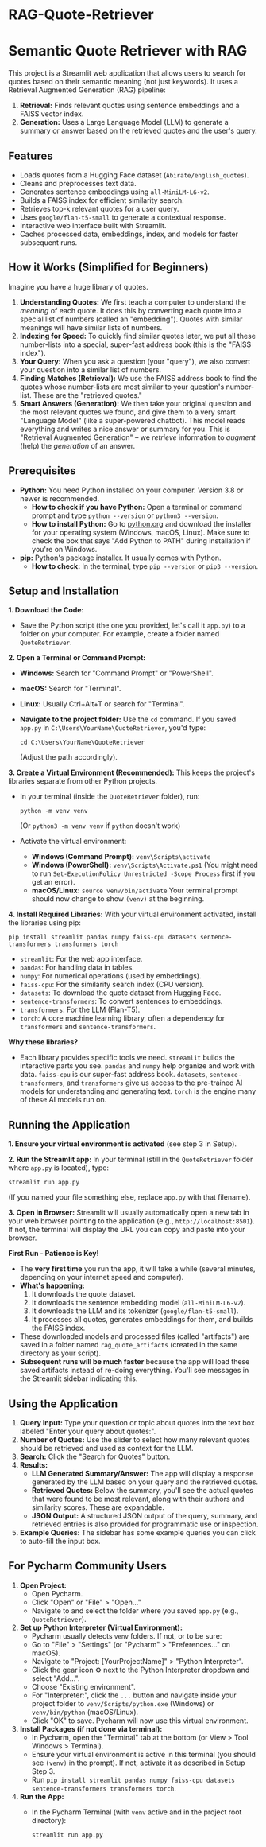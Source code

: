 # RAG-Quote-Retriever
# Semantic Quote Retriever with RAG

This project is a Streamlit web application that allows users to search for quotes based on their semantic meaning (not just keywords). It uses a Retrieval Augmented Generation (RAG) pipeline:

1. **Retrieval:** Finds relevant quotes using sentence embeddings and a FAISS vector index.
2. **Generation:** Uses a Large Language Model (LLM) to generate a summary or answer based on the retrieved quotes and the user's query.

## Features

- Loads quotes from a Hugging Face dataset (`Abirate/english_quotes`).
- Cleans and preprocesses text data.
- Generates sentence embeddings using `all-MiniLM-L6-v2`.
- Builds a FAISS index for efficient similarity search.
- Retrieves top-k relevant quotes for a user query.
- Uses `google/flan-t5-small` to generate a contextual response.
- Interactive web interface built with Streamlit.
- Caches processed data, embeddings, index, and models for faster subsequent runs.

## How it Works (Simplified for Beginners)

Imagine you have a huge library of quotes.

1. **Understanding Quotes:** We first teach a computer to understand the *meaning* of each quote. It does this by converting each quote into a special list of numbers (called an "embedding"). Quotes with similar meanings will have similar lists of numbers.
2. **Indexing for Speed:** To quickly find similar quotes later, we put all these number-lists into a special, super-fast address book (this is the "FAISS index").
3. **Your Query:** When you ask a question (your "query"), we also convert your question into a similar list of numbers.
4. **Finding Matches (Retrieval):** We use the FAISS address book to find the quotes whose number-lists are most similar to your question's number-list. These are the "retrieved quotes."
5. **Smart Answers (Generation):** We then take your original question and the most relevant quotes we found, and give them to a very smart "Language Model" (like a super-powered chatbot). This model reads everything and writes a nice answer or summary for you. This is "Retrieval Augmented Generation" – we *retrieve* information to *augment* (help) the *generation* of an answer.

## Prerequisites

- **Python:** You need Python installed on your computer. Version 3.8 or newer is recommended.
    - **How to check if you have Python:** Open a terminal or command prompt and type `python --version` or `python3 --version`.
    - **How to install Python:** Go to [python.org](https://www.python.org/downloads/) and download the installer for your operating system (Windows, macOS, Linux). Make sure to check the box that says "Add Python to PATH" during installation if you're on Windows.
- **pip:** Python's package installer. It usually comes with Python.
    - **How to check:** In the terminal, type `pip --version` or `pip3 --version`.

## Setup and Installation

**1. Download the Code:**

- Save the Python script (the one you provided, let's call it `app.py`) to a folder on your computer. For example, create a folder named `QuoteRetriever`.

**2. Open a Terminal or Command Prompt:**

- **Windows:** Search for "Command Prompt" or "PowerShell".
- **macOS:** Search for "Terminal".
- **Linux:** Usually Ctrl+Alt+T or search for "Terminal".
- **Navigate to the project folder:** Use the `cd` command. If you saved `app.py` in `C:\Users\YourName\QuoteRetriever`, you'd type:
    
    ```
    cd C:\Users\YourName\QuoteRetriever
    
    ```
    
    (Adjust the path accordingly).
    

**3. Create a Virtual Environment (Recommended):**
This keeps the project's libraries separate from other Python projects.

- In your terminal (inside the `QuoteRetriever` folder), run:
    
    ```
    python -m venv venv
    
    ```
    
    (Or `python3 -m venv venv` if `python` doesn't work)
    
- Activate the virtual environment:
    - **Windows (Command Prompt):** `venv\Scripts\activate`
    - **Windows (PowerShell):** `venv\Scripts\Activate.ps1` (You might need to run `Set-ExecutionPolicy Unrestricted -Scope Process` first if you get an error).
    - **macOS/Linux:** `source venv/bin/activate`
    Your terminal prompt should now change to show `(venv)` at the beginning.

**4. Install Required Libraries:**
With your virtual environment activated, install the libraries using pip:

```
pip install streamlit pandas numpy faiss-cpu datasets sentence-transformers transformers torch

```

- `streamlit`: For the web app interface.
- `pandas`: For handling data in tables.
- `numpy`: For numerical operations (used by embeddings).
- `faiss-cpu`: For the similarity search index (CPU version).
- `datasets`: To download the quote dataset from Hugging Face.
- `sentence-transformers`: To convert sentences to embeddings.
- `transformers`: For the LLM (Flan-T5).
- `torch`: A core machine learning library, often a dependency for `transformers` and `sentence-transformers`.

**Why these libraries?**

- Each library provides specific tools we need. `streamlit` builds the interactive parts you see. `pandas` and `numpy` help organize and work with data. `faiss-cpu` is our super-fast address book. `datasets`, `sentence-transformers`, and `transformers` give us access to the pre-trained AI models for understanding and generating text. `torch` is the engine many of these AI models run on.

## Running the Application

**1. Ensure your virtual environment is activated** (see step 3 in Setup).

**2. Run the Streamlit app:**
In your terminal (still in the `QuoteRetriever` folder where `app.py` is located), type:

```
streamlit run app.py

```

(If you named your file something else, replace `app.py` with that filename).

**3. Open in Browser:**
Streamlit will usually automatically open a new tab in your web browser pointing to the application (e.g., `http://localhost:8501`). If not, the terminal will display the URL you can copy and paste into your browser.

**First Run - Patience is Key!**

- The **very first time** you run the app, it will take a while (several minutes, depending on your internet speed and computer).
- **What's happening:**
    1. It downloads the quote dataset.
    2. It downloads the sentence embedding model (`all-MiniLM-L6-v2`).
    3. It downloads the LLM and its tokenizer (`google/flan-t5-small`).
    4. It processes all quotes, generates embeddings for them, and builds the FAISS index.
- These downloaded models and processed files (called "artifacts") are saved in a folder named `rag_quote_artifacts` (created in the same directory as your script).
- **Subsequent runs will be much faster** because the app will load these saved artifacts instead of re-doing everything. You'll see messages in the Streamlit sidebar indicating this.

## Using the Application

1. **Query Input:** Type your question or topic about quotes into the text box labeled "Enter your query about quotes:".
2. **Number of Quotes:** Use the slider to select how many relevant quotes should be retrieved and used as context for the LLM.
3. **Search:** Click the "Search for Quotes" button.
4. **Results:**
    - **LLM Generated Summary/Answer:** The app will display a response generated by the LLM based on your query and the retrieved quotes.
    - **Retrieved Quotes:** Below the summary, you'll see the actual quotes that were found to be most relevant, along with their authors and similarity scores. These are expandable.
    - **JSON Output:** A structured JSON output of the query, summary, and retrieved entries is also provided for programmatic use or inspection.
5. **Example Queries:** The sidebar has some example queries you can click to auto-fill the input box.

## For Pycharm Community Users

1. **Open Project:**
    - Open Pycharm.
    - Click "Open" or "File" > "Open..."
    - Navigate to and select the folder where you saved `app.py` (e.g., `QuoteRetriever`).
2. **Set up Python Interpreter (Virtual Environment):**
    - Pycharm usually detects `venv` folders. If not, or to be sure:
    - Go to "File" > "Settings" (or "Pycharm" > "Preferences..." on macOS).
    - Navigate to "Project: [YourProjectName]" > "Python Interpreter".
    - Click the gear icon ⚙️ next to the Python Interpreter dropdown and select "Add...".
    - Choose "Existing environment".
    - For "Interpreter:", click the `...` button and navigate inside your project folder to `venv/Scripts/python.exe` (Windows) or `venv/bin/python` (macOS/Linux).
    - Click "OK" to save. Pycharm will now use this virtual environment.
3. **Install Packages (if not done via terminal):**
    - In Pycharm, open the "Terminal" tab at the bottom (or View > Tool Windows > Terminal).
    - Ensure your virtual environment is active in this terminal (you should see `(venv)` in the prompt). If not, activate it as described in Setup Step 3.
    - Run `pip install streamlit pandas numpy faiss-cpu datasets sentence-transformers transformers torch`.
4. **Run the App:**
    - In the Pycharm Terminal (with `venv` active and in the project root directory):
        
        ```
        streamlit run app.py
        
        ```
